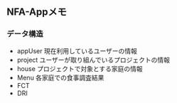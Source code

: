 ## NFA-Appメモ

### データ構造

- appUser
  現在利用しているユーザーの情報
- project
  ユーザーが取り組んでいるプロジェクトの情報
- house
  プロジェクトで対象とする家庭の情報
- Menu
  各家庭での食事調査結果
- FCT
- DRI
